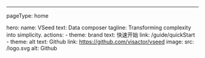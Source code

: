 ---
pageType: home

hero:
  name: VSeed
  text: Data composer
  tagline: Transforming complexity into simplicity. 
  actions:
    - theme: brand
      text: 快速开始
      link: /guide/quickStart
    - theme: alt
      text: Github
      link: https://github.com/visactor/vseed
  image: 
    src: /logo.svg
    alt: Github